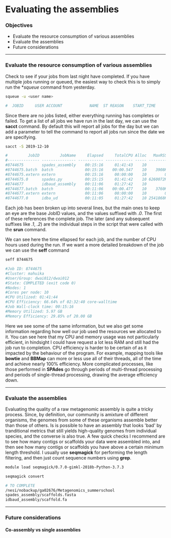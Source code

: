 # Evaluating the assemblies

### Objectives

* Evaluate the resource consumption of various assemblies
* Evaluate the assemblies
* Future considerations

---

### Evaluate the resource consumption of various assemblies

Check to see if your jobs from last night have completed. If you have multiple jobs running or queued, the easiest way to check this is to simply run the **squeue* command from yesterday.

```bash
squeue -u <user name>

#  JOBID     USER ACCOUNT            NAME  ST REASON    START_TIME                TIME TIME_LEFT NODES CPUS
```

Since there are no jobs listed, either everything running has completes or failed. To get a list of all jobs we have run in the last day, we can use the **sacct** command. By default this will report all jobs for the day but we can add a parameter to tell the command to report all jobs run since the date we are specifying.

```bash
sacct -S 2019-12-10

#         JobID         JobName     Elapsed     TotalCPU Alloc   MaxRSS      State
#-------------- --------------- ----------- ------------ ----- -------- ----------
#8744675        spades_assembly    00:15:16     01:41:43    10          COMPLETED
#8744675.batch  batch              00:15:16    00:00.547    10    3908K COMPLETED
#8744675.extern extern             00:15:16     00:00:00    10        0 COMPLETED
#8744675.0      spades.py          00:15:15     01:41:42    10 6260072K COMPLETED
#8744677        idbaud_assembly    00:11:06     01:27:42    10          COMPLETED
#8744677.batch  batch              00:11:06    00:00.477    10    3760K COMPLETED
#8744677.extern extern             00:11:06     00:00:00    10        0 COMPLETED
#8744677.0      idba_ud            00:11:05     01:27:42    10 2541868K COMPLETED
```

Each job has been broken up into several lines, but the main ones to keep an eye are the base JobID values, and the values suffixed with *.0*. The first of these references the complete job. The later (and any subsequent suffixes like *.1*, *.2*) are the individual steps in the script that were called with the **srun** command.

We can see here the time ellapsed for each job, and the number of CPU hours used during the run. If we want a more detailed breakdown of the job we can use the **seff** command

```bash
seff 8744675

#Job ID: 8744675
#Cluster: mahuika
#User/Group: dwai012/dwai012
#State: COMPLETED (exit code 0)
#Nodes: 1
#Cores per node: 10
#CPU Utilized: 01:41:44
#CPU Efficiency: 66.64% of 02:32:40 core-walltime
#Job Wall-clock time: 00:15:16
#Memory Utilized: 5.97 GB
#Memory Efficiency: 29.85% of 20.00 GB
```

Here we see some of the same information, but we also get some information regarding how well our job used the resources we allocated to it. You can see here that my CPU and memory usage was not particularly efficient, in hindsight I could have request a lot less RAM and still had the job run to completion. CPU efficiency is harder to be certain of as it impacted by the behaviour of the program. For example, mapping tools like **bowtie** and **BBMap** can more or less use all of their threads, all of the time and achieve nearly 100% efficiency. More complicated processes, like those performed in **SPAdes** go through periods of multi-thread processing and periods of single-thread processing, drawing the average efficiency down.

---

### Evaluate the assemblies

Evaluating the quality of a raw metagenomic assembly is quite a tricky process. Since, by definition, our community is amixture of different organisms, the genomes from some of these organisms assemble better than those of others. Is is possible to have an assembly that looks 'bad' by tranditional metrics that still yields high-quality genomes from individual species, and the converse is also true. A few quick checks I recommend are to see how many contigs or scaffolds your data were assembled into, and then see how many contigs or scaffolds you have above a certain minimum length threshold. I usually use **seqmagick** for performing the length filtering, and then just count sequence numbers using **grep**.

```bash
module load seqmagick/0.7.0-gimkl-2018b-Python-3.7.3

seqmagick convert 

# TO COMPLETE
/nesi/nobackup/ga02676/Metagenomics_summerschool
spades_assembly/scaffolds.fasta
idbaud_assembly/scaffold.fa
```



---

### Future considerations

#### Co-assembly vs single assemblies
